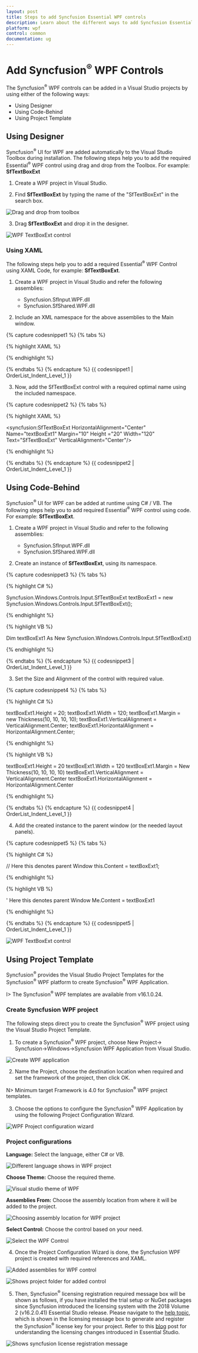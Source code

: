 ```yaml
---
layout: post
title: Steps to add Syncfusion Essential WPF controls
description: Learn about the different ways to add Syncfusion Essential WPF controls to the Visual Studio project.
platform: wpf
control: common
documentation: ug
---
```

# Add Syncfusion<sup>&reg;</sup> WPF Controls

The Syncfusion<sup>&reg;</sup> WPF controls can be added in a Visual Studio projects by using either of the following ways:

* Using Designer
* Using Code-Behind
* Using Project Template

## Using Designer

Syncfusion<sup>&reg;</sup> UI for WPF are added automatically to the Visual Studio Toolbox during installation. The following steps help you to add the required Essential<sup>&reg;</sup> WPF control using drag and drop from the Toolbox. For example: **SfTextBoxExt**

1. Create a WPF project in Visual Studio.

2. Find **SfTextBoxExt** by typing the name of the "SfTextBoxExt" in the search box.

![Drag and drop from toolbox](ThroughDragndDrop_images/AddSyncfusionControls_img1.jpeg)

3. Drag **SfTextBoxExt** and drop it in the designer.

![WPF TextBoxExt control](ThroughDragndDrop_images/AddSyncfusionControls_img2.jpeg)

### Using XAML

The following steps help you to add a required Essential<sup>&reg;</sup> WPF Control using XAML Code, for example: **SfTextBoxExt**.

1. Create a WPF project in Visual Studio and refer the following assemblies:

    * Syncfusion.SfInput.WPF.dll
    * Syncfusion.SfShared.WPF.dll

2. Include an XML namespace for the above assemblies to the Main window.

{% capture codesnippet1 %}
{% tabs %}

{% highlight XAML %}

<Window
    xmlns="http://schemas.microsoft.com/winfx/2006/xaml/presentation"
    xmlns:x="http://schemas.microsoft.com/winfx/2006/xaml"
    xmlns:syncfusion="http://schemas.syncfusion.com/wpf" />

{% endhighlight %}

{% endtabs %}
{% endcapture %}
{{ codesnippet1 | OrderList_Indent_Level_1 }}

3. Now, add the SfTextBoxExt control with a required optimal name using the included namespace.

{% capture codesnippet2 %}
{% tabs %}

{% highlight XAML %}

<syncfusion:SfTextBoxExt HorizontalAlignment="Center" Name="textBoxExt1" Margin="10" Height ="20" Width="120" Text="SfTextBoxExt" VerticalAlignment="Center"/>

{% endhighlight %}

{% endtabs %}
{% endcapture %}
{{ codesnippet2 | OrderList_Indent_Level_1 }}

## Using Code-Behind

Syncfusion<sup>&reg;</sup> UI for WPF can be added at runtime using C# / VB. The following steps help you to add required Essential<sup>&reg;</sup> WPF control using code. For example: **SfTextBoxExt**.

1. Create a WPF project in Visual Studio and refer to the following assemblies:

    * Syncfusion.SfInput.WPF.dll
    * Syncfusion.SfShared.WPF.dll

2. Create an instance of **SfTextBoxExt**, using its namespace.

{% capture codesnippet3 %}
{% tabs %}

{% highlight C# %}

Syncfusion.Windows.Controls.Input.SfTextBoxExt textBoxExt1 = new Syncfusion.Windows.Controls.Input.SfTextBoxExt();

{% endhighlight %}

{% highlight VB %}

Dim textBoxExt1 As New Syncfusion.Windows.Controls.Input.SfTextBoxExt()

{% endhighlight %}

{% endtabs %}
{% endcapture %}
{{ codesnippet3 | OrderList_Indent_Level_1 }}

3. Set the Size and Alignment of the control with required value.
 
{% capture codesnippet4 %}
{% tabs %}

{% highlight C# %}

textBoxExt1.Height = 20;
textBoxExt1.Width = 120;
textBoxExt1.Margin = new Thickness(10, 10, 10, 10);
textBoxExt1.VerticalAlignment = VerticalAlignment.Center;
textBoxExt1.HorizontalAlignment = HorizontalAlignment.Center;

{% endhighlight %}

{% highlight VB %}

textBoxExt1.Height = 20
textBoxExt1.Width = 120
textBoxExt1.Margin = New Thickness(10, 10, 10, 10)
textBoxExt1.VerticalAlignment = VerticalAlignment.Center
textBoxExt1.HorizontalAlignment = HorizontalAlignment.Center

{% endhighlight %}

{% endtabs %}
{% endcapture %}
{{ codesnippet4 | OrderList_Indent_Level_1 }}

4. Add the created instance to the parent window (or the needed layout panels).

{% capture codesnippet5 %}
{% tabs %}

{% highlight C# %}

// Here this denotes parent Window
this.Content = textBoxExt1; 

{% endhighlight %}

{% highlight VB %}

' Here this denotes parent Window
Me.Content = textBoxExt1

{% endhighlight %}

{% endtabs %}
{% endcapture %}
{{ codesnippet5 | OrderList_Indent_Level_1 }}

![WPF TextBoxExt control](ThroughDragndDrop_images/AddSyncfusionControls_img3.jpeg)

## Using Project Template

Syncfusion<sup>&reg;</sup> provides the Visual Studio Project Templates for the Syncfusion<sup>&reg;</sup> WPF platform to create Syncfusion<sup>&reg;</sup> WPF Application. 

I> The Syncfusion<sup>&reg;</sup> WPF templates are available from v16.1.0.24. 

### Create Syncfusion WPF project 

The following steps direct you to create the Syncfusion<sup>&reg;</sup> WPF project using the Visual Studio Project Template. 

1. To create a Syncfusion<sup>&reg;</sup> WPF project, choose New Project-> Syncfusion->Windows->Syncfusion WPF Application from Visual Studio.

![Create WPF application](Add-Syncfusion-Control_images\Syncfusion-Project-Template-Gallery-1.png)

2. Name the Project, choose the destination location when required and set the framework of the project, then click OK.  

N> Minimum target Framework is 4.0 for Syncfusion<sup>&reg;</sup> WPF project templates. 

3. Choose the options to configure the Syncfusion<sup>&reg;</sup> WPF Application by using the following Project Configuration Wizard.  
  
![WPF Project configuration wizard](Add-Syncfusion-Control_images\Syncfusion-Project-Template-Gallery-2.png)
                                                     
### Project configurations 

**Language:** Select the language, either C# or VB. 

![Different language shows in WPF project](Add-Syncfusion-Control_images\Syncfusion-Project-Template-Gallery-3.png)

**Choose Theme:** Choose the required theme. 

![Visual studio theme of WPF](Add-Syncfusion-Control_images\Syncfusion-Project-Template-Gallery-4.png)

**Assemblies From:** Choose the assembly location from where it will be added to the project. 

![Choosing assembly location for WPF project](Add-Syncfusion-Control_images\Syncfusion-Project-Template-Gallery-5.png)

**Select Control:** Choose the control based on your need. 

![Select the WPF Control](Add-Syncfusion-Control_images\Syncfusion-Project-Template-Gallery-6.png)
      
4. Once the Project Configuration Wizard is done, the Syncfusion WPF project is created with required references and XAML. 

![Added assemblies for WPF control](Add-Syncfusion-Control_images\Syncfusion-Project-Template-Gallery-7.png)

![Shows project folder for added control](Add-Syncfusion-Control_images\Syncfusion-Project-Template-Gallery-8.png)

5. Then, Syncfusion<sup>&reg;</sup> licensing registration required message box will be shown as follows, if you have installed the trial setup or NuGet packages since Syncfusion introduced the licensing system with the 2018 Volume 2 (v16.2.0.41) Essential Studio release. Please navigate to the [help topic](https://help.syncfusion.com/common/essential-studio/licensing/license-key#how-to-generate-syncfusion-license-key), which is shown in the licensing message box to generate and register the Syncfusion<sup>&reg;</sup> license key for your project. Refer to this [blog](https://blog.syncfusion.com/post/Whats-New-in-2018-Volume-2-Licensing-Changes-in-the-1620x-Version-of-Essential-Studio.aspx) post for understanding the licensing changes introduced in Essential Studio.

![Shows syncfusion license registration message](Add-Syncfusion-Control_images\Syncfusion-Project-Template-Gallery-9.png)